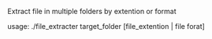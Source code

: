 Extract file in multiple folders by extention or format

usage:
      ./file_extracter target_folder [file_extention | file forat]
     
 
      
